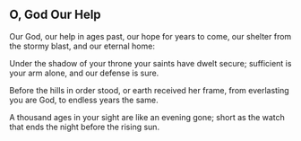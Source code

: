 ## O, God Our Help

Our God, our help in ages past, 
our hope for years to come, 
our shelter from the stormy blast, 
and our eternal home: 

Under the shadow of your throne 
your saints have dwelt secure; 
sufficient is your arm alone, 
and our defense is sure. 

Before the hills in order stood, 
or earth received her frame, 
from everlasting you are God, 
to endless years the same. 

A thousand ages in your sight 
are like an evening gone; 
short as the watch that ends the night 
before the rising sun. 